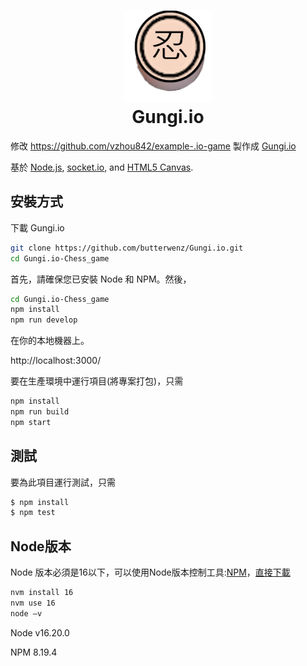 <h1 align="center">
    <img alt="Gungi.io Game" title="Gungi.io Game" src="https://github.com/butterwenz/Gungi.io/blob/Chess_game/public/assets/w5.png" width="140"> <br />
    Gungi.io
</h1>

修改 https://github.com/vzhou842/example-.io-game 製作成 [Gungi.io](https://github.com/butterwenz/Gungi.io)

基於 [Node.js](https://nodejs.org/), [socket.io](https://socket.io/), and [HTML5 Canvas](https://www.w3schools.com/html/html5_canvas.asp).

## 安裝方式

下載 Gungi.io
```bash
git clone https://github.com/butterwenz/Gungi.io.git
cd Gungi.io-Chess_game
```

首先，請確保您已安裝 Node 和 NPM。然後，
```bash
cd Gungi.io-Chess_game
npm install
npm run develop
```

在你的本地機器上。

http://localhost:3000/

要在生產環境中運行項目(將專案打包)，只需
```bash
npm install
npm run build
npm start
```

## 測試

要為此項目運行測試，只需
```bash
$ npm install
$ npm test
```

## Node版本

Node 版本必須是16以下，可以使用Node版本控制工具:[NPM](https://github.com/coreybutler/nvm-windows/releases)，[直接下載](nvm-setup.exe)

```bash
nvm install 16
nvm use 16
node –v 
```

Node v16.20.0

NPM  8.19.4
